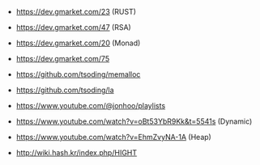 
- https://dev.gmarket.com/23 (RUST)
- https://dev.gmarket.com/47 (RSA)
- https://dev.gmarket.com/20 (Monad)
- https://dev.gmarket.com/75

- https://github.com/tsoding/memalloc
- https://github.com/tsoding/la

- https://www.youtube.com/@jonhoo/playlists
- https://www.youtube.com/watch?v=oBt53YbR9Kk&t=5541s (Dynamic)
- https://www.youtube.com/watch?v=EhmZvyNA-1A (Heap)
- http://wiki.hash.kr/index.php/HIGHT

